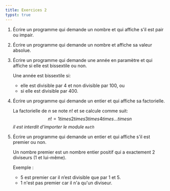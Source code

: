 ```yaml
---
title: Exercices 2
typst: true
---
```


1. Écrire un programme qui demande un nombre et qui affiche s'il est pair ou impair.

1. Écrire un programme qui demande un nombre et affiche sa valeur absolue.

1. Écrire un programme qui demande une année en paramètre et qui affiche si elle est bissextile ou non.
   
    Une année est bissextile si:
    - elle est divisible par 4 et non divisible par 100, ou
    - si elle est divisible par 400. 

1. Écrire un programme qui demande un entier et qui affiche sa factorielle.

    La factorielle de $n$ se note $n!$ et se calcule comme suit: $$ n! = 1 times 2 times 3 times 4 times ... times n $$ *il est interdit d'importer le module `math`*

1. Écrire un programme qui demande un entier et qui affiche s'il est premier ou non.

    Un nombre premier est un nombre entier positif qui a exactement 2 diviseurs (1 et lui-même).

    Exemple&nbsp;:
    - 5 est premier car il n’est divisible que par 1 et 5.
    - 1 n'est pas premier car il n'a qu'un diviseur.